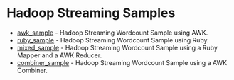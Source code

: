 Hadoop Streaming Samples
========================

* [awk_sample](./awk_sample) - Hadoop Streaming Wordcount Sample using AWK.
* [ruby_sample](./ruby_sample) - Hadoop Streaming Wordcount Sample using Ruby.
* [mixed_sample](./mixed_sample) - Hadoop Streaming Wordcount Sample using a Ruby Mapper and a AWK Reducer.
* [combiner_sample](./combiner_sample) - Hadoop Streaming Wordcount Sample using a AWK Combiner.
